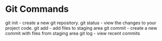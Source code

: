 # Git Commands

git init - create a new git repository.
git status - view the changes to your project code.
git add - add files to staging area
git commit - create a new commit with files from staging area
git log - view recent commits
